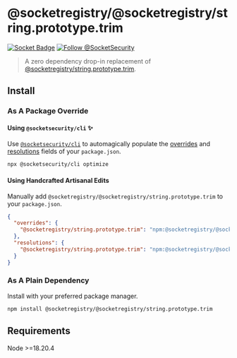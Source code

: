 # @socketregistry/@socketregistry/string.prototype.trim

[![Socket Badge](https://socket.dev/api/badge/npm/package/@socketregistry/@socketregistry/string.prototype.trim)](https://socket.dev/npm/package/@socketregistry/@socketregistry/string.prototype.trim)
[![Follow @SocketSecurity](https://img.shields.io/twitter/follow/SocketSecurity?style=social)](https://twitter.com/SocketSecurity)

> A zero dependency drop-in replacement of
> [@socketregistry/string.prototype.trim](https://www.npmjs.com/package/@socketregistry/string.prototype.trim).

## Install

### As A Package Override

#### Using `@socketsecurity/cli` :sparkles:

Use [`@socketsecurity/cli`](https://www.npmjs.com/package/@socketsecurity/cli)
to automagically populate the
[overrides](https://docs.npmjs.com/cli/v9/configuring-npm/package-json#overrides)
and [resolutions](https://yarnpkg.com/configuration/manifest#resolutions) fields
of your `package.json`.

```sh
npx @socketsecurity/cli optimize
```

#### Using Handcrafted Artisanal Edits

Manually add `@socketregistry/@socketregistry/string.prototype.trim` to your
`package.json`.

```json
{
  "overrides": {
    "@socketregistry/string.prototype.trim": "npm:@socketregistry/@socketregistry/string.prototype.trim@^1"
  },
  "resolutions": {
    "@socketregistry/string.prototype.trim": "npm:@socketregistry/@socketregistry/string.prototype.trim@^1"
  }
}
```

### As A Plain Dependency

Install with your preferred package manager.

```sh
npm install @socketregistry/@socketregistry/string.prototype.trim
```

## Requirements

Node &gt;=18.20.4

